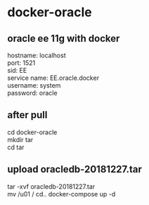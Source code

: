 # docker-oracle
## oracle ee 11g with docker  

hostname: localhost  
port: 1521  
sid: EE  
service name: EE.oracle.docker  
username: system  
password: oracle  
## after pull
cd docker-oracle  
mkdir tar  
cd tar  
## upload oracledb-20181227.tar
tar -xvf oracledb-20181227.tar  
mv /u01 /
cd..
docker-compose up -d  

